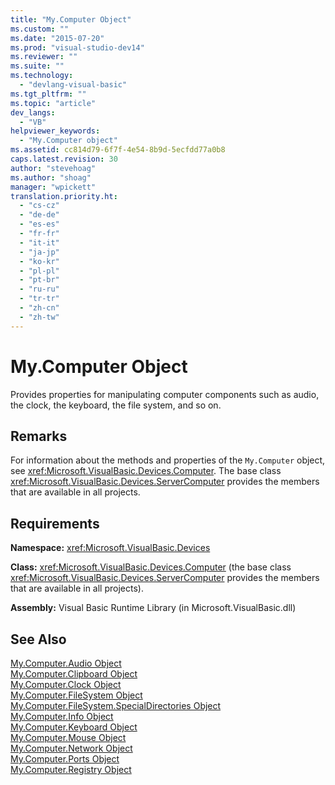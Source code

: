 ```yaml
---
title: "My.Computer Object"
ms.custom: ""
ms.date: "2015-07-20"
ms.prod: "visual-studio-dev14"
ms.reviewer: ""
ms.suite: ""
ms.technology: 
  - "devlang-visual-basic"
ms.tgt_pltfrm: ""
ms.topic: "article"
dev_langs: 
  - "VB"
helpviewer_keywords: 
  - "My.Computer object"
ms.assetid: cc814d79-6f7f-4e54-8b9d-5ecfdd77a0b8
caps.latest.revision: 30
author: "stevehoag"
ms.author: "shoag"
manager: "wpickett"
translation.priority.ht: 
  - "cs-cz"
  - "de-de"
  - "es-es"
  - "fr-fr"
  - "it-it"
  - "ja-jp"
  - "ko-kr"
  - "pl-pl"
  - "pt-br"
  - "ru-ru"
  - "tr-tr"
  - "zh-cn"
  - "zh-tw"
---
```

# My.Computer Object
Provides properties for manipulating computer components such as audio, the clock, the keyboard, the file system, and so on.  
  
## Remarks  
 For information about the methods and properties of the `My.Computer` object, see <xref:Microsoft.VisualBasic.Devices.Computer>. The base class <xref:Microsoft.VisualBasic.Devices.ServerComputer> provides the members that are available in all projects.  
  
## Requirements  
 **Namespace:** <xref:Microsoft.VisualBasic.Devices>  
  
 **Class:** <xref:Microsoft.VisualBasic.Devices.Computer> (the base class <xref:Microsoft.VisualBasic.Devices.ServerComputer> provides the members that are available in all projects).  
  
 **Assembly:** Visual Basic Runtime Library (in Microsoft.VisualBasic.dll)  
  
## See Also  
 [My.Computer.Audio Object](../../../visual-basic/language-reference/objects/my-computer-audio-object.md)   
 [My.Computer.Clipboard Object](../../../visual-basic/language-reference/objects/my-computer-clipboard-object.md)   
 [My.Computer.Clock Object](../../../visual-basic/language-reference/objects/my-computer-clock-object.md)   
 [My.Computer.FileSystem Object](../../../visual-basic/language-reference/objects/my-computer-filesystem-object.md)   
 [My.Computer.FileSystem.SpecialDirectories Object](../../../visual-basic/language-reference/objects/my-computer-filesystem-specialdirectories-object.md)   
 [My.Computer.Info Object](../../../visual-basic/language-reference/objects/my-computer-info-object.md)   
 [My.Computer.Keyboard Object](../../../visual-basic/language-reference/objects/my-computer-keyboard-object.md)   
 [My.Computer.Mouse Object](../../../visual-basic/language-reference/objects/my-computer-mouse-object.md)   
 [My.Computer.Network Object](../../../visual-basic/language-reference/objects/my-computer-network-object.md)   
 [My.Computer.Ports Object](../../../visual-basic/language-reference/objects/my-computer-ports-object.md)   
 [My.Computer.Registry Object](../../../visual-basic/language-reference/objects/my-computer-registry-object.md)